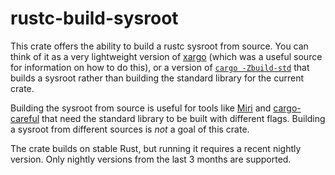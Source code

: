 # rustc-build-sysroot

This crate offers the ability to build a rustc sysroot from source. You can think of it as a very
lightweight version of [xargo] (which was a useful source for information on how to do this), or a
version of [`cargo -Zbuild-std`] that builds a sysroot rather than building the standard library for
the current crate.

[xargo]: https://github.com/japaric/xargo/
[`cargo -Zbuild-std`]: https://github.com/rust-lang/wg-cargo-std-aware

Building the sysroot from source is useful for tools like [Miri] and [cargo-careful] that need the
standard library to be built with different flags. Building a sysroot from different sources is
*not* a goal of this crate.

The crate builds on stable Rust, but running it requires a recent nightly version. Only nightly
versions from the last 3 months are supported.

[Miri]: https://github.com/rust-lang/miri
[cargo-careful]: https://github.com/RalfJung/cargo-careful
